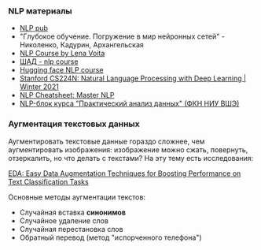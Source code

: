 ### NLP материалы
* [NLP pub](https://nlpub.ru/)
* "Глубокое обучение. Погружение в мир нейронных сетей" - Николенко, Кадурин, Архангельская
* [NLP Course by Lena Voita](https://lena-voita.github.io/nlp_course.html)
* [ШАД - nlp course](https://github.com/yandexdataschool/nlp_course)
* [Hugging face NLP course](https://huggingface.co/learn/nlp-course/chapter0/1?fw=pt)
* [Stanford CS224N: Natural Language Processing with Deep Learning | Winter 2021](https://www.youtube.com/playlist?list=PLoROMvodv4rOSH4v6133s9LFPRHjEmbmJ)
* [NLP Cheatsheet: Master NLP](https://www.kaggle.com/code/dmitrykilievych/nlp-cheatsheet-master-nlp/notebook)
* [NLP-блок курса "Практический анализ данных" (ФКН НИУ ВШЭ)](https://github.com/ancatmara/data-science-nlp/tree/master)

### Аугментация текстовых данных
Аугментировать текстовые данные гораздо сложнее, чем аугментировать изображения:
изображение можно сжать, повернуть, отзеркалить, но что делать с текстами?
На эту тему есть исследования:

[EDA: Easy Data Augmentation Techniques for Boosting Performance on Text Classification Tasks](https://arxiv.org/abs/1901.11196)

Основные методы аугментации текстов:
* Случайная вставка **синонимов**
* Случайное удаление слов
* Случайная перестановка слов
* Обратный перевод (метод "испорченного телефона")
